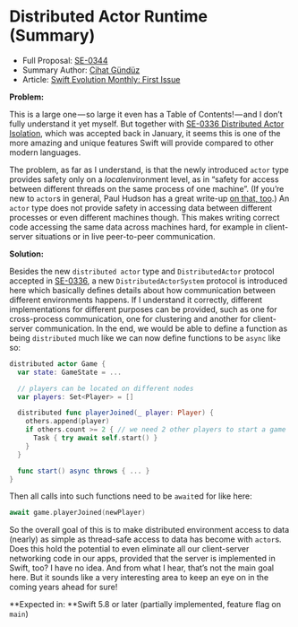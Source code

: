 # Distributed Actor Runtime (Summary)

* Full Proposal: [SE-0344](https://github.com/apple/swift-evolution/blob/main/proposals/0344-distributed-actor-runtime.md)
* Summary Author: [Cihat Gündüz](https://github.com/Jeehut)
* Article: [Swift Evolution Monthly: First Issue](https://www.fline.dev/swift-evolution-monthly-first-issue/#se-0344-distributed-actor-runtime)

**Problem:**

This is a large one — so large it even has a Table of Contents! — and I don’t fully understand it yet myself. But together with [SE-0336 Distributed Actor Isolation](https://github.com/apple/swift-evolution/blob/main/proposals/0336-distributed-actor-isolation.md?ref=fline.dev), which was accepted back in January, it seems this is one of the more amazing and unique features Swift will provide compared to other modern languages.

The problem, as far as I understand, is that the newly introduced `actor` type provides safety only on a *local*environment level, as in “safety for access between different threads on the same process of one machine”. (If you’re new to `actor`s in general, Paul Hudson has a great write-up [on that, too](https://www.hackingwithswift.com/quick-start/concurrency/what-is-an-actor-and-why-does-swift-have-them?ref=fline.dev).) An `actor` type does not provide safety in accessing data between different processes or even different machines though. This makes writing correct code accessing the same data across machines hard, for example in client-server situations or in live peer-to-peer communication.

**Solution:**

Besides the new `distributed actor` type and `DistributedActor` protocol accepted in [SE-0336](https://github.com/apple/swift-evolution/blob/main/proposals/0336-distributed-actor-isolation.md?ref=fline.dev), a new `DistributedActorSystem` protocol is introduced here which basically defines details about how communication between different environments happens. If I understand it correctly, different implementations for different purposes can be provided, such as one for cross-process communication, one for clustering and another for client-server communication. In the end, we would be able to define a function as being `distributed` much like we can now define functions to be `async` like so:

```Swift
distributed actor Game {
  var state: GameState = ...

  // players can be located on different nodes
  var players: Set<Player> = []

  distributed func playerJoined(_ player: Player) {
    others.append(player)
    if others.count >= 2 { // we need 2 other players to start a game
      Task { try await self.start() }
    }
  }

  func start() async throws { ... }
}
```

Then all calls into such functions need to be `await`ed for like here:

```Swift
await game.playerJoined(newPlayer)
```

So the overall goal of this is to make distributed environment access to data (nearly) as simple as thread-safe access to data has become with `actor`s. Does this hold the potential to even eliminate all our client-server networking code in our apps, provided that the server is implemented in Swift, too? I have no idea. And from what I hear, that’s not the main goal here. But it sounds like a very interesting area to keep an eye on in the coming years ahead for sure!

**Expected in: **Swift 5.8 or later (partially implemented, feature flag on `main`)